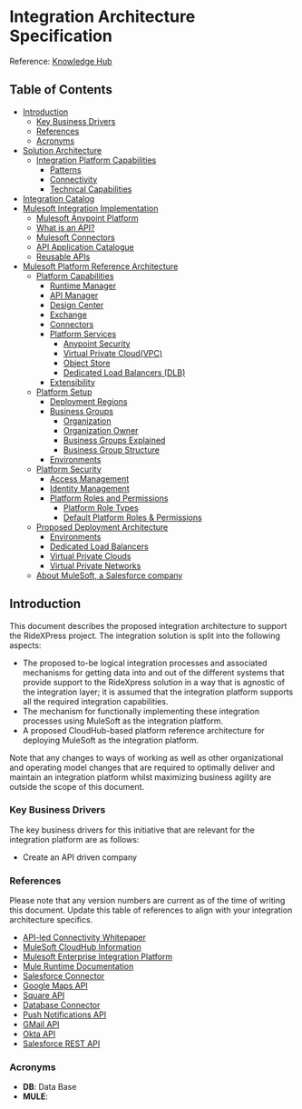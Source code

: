 # Integration Architecture Specification

Reference: [Knowledge Hub](https://knowledgehub.mulesoft.com/s/article/Integration-Architecture-Specification)

## Table of Contents
- [Introduction](#introduction)
    - [Key Business Drivers](#key-business-drivers)
    - [References](#references)
    - [Acronyms](#acronyms)
- [Solution Architecture](integration-architecture/1-solution-architecture.md#solution-architecture)
    - [Integration Platform Capabilities](integration-architecture/1-solution-architecture.md#integration-platform-capabilities)
        - [Patterns](integration-architecture/1-solution-architecture.md#patterns)
        - [Connectivity](integration-architecture/1-solution-architecture.md#connectivity)
        - [Technical Capabilities](integration-architecture/1-solution-architecture.md#technical-capabilities)
- [Integration Catalog](integration-architecture/2-integration-catalog.md#integration-catalog)
- [Mulesoft Integration Implementation](integration-architecture/3-mulesoft-integration-implementation.md#mulesoft-integration-implementation)
    - [Mulesoft Anypoint Platform](integration-architecture/3-mulesoft-integration-implementation.md#mulesoft-anypoint-platform)
    - [What is an API?](integration-architecture/3-mulesoft-integration-implementation.md#what-is-an-api)
    - [Mulesoft Connectors](integration-architecture/3-mulesoft-integration-implementation.md#mulesoft-connectors)
    - [API Application Catalogue](integration-architecture/3-mulesoft-integration-implementation.md#api-application-catalogue)
    - [Reusable APIs](integration-architecture/3-mulesoft-integration-implementation.md#reusable-apis)
- [Mulesoft Platform Reference Architecture](integration-architecture/4-mulesoft-platform-reference-architecture.md#mulesoft-platform-reference-architecture)
    - [Platform Capabilities](integration-architecture/4-mulesoft-platform-reference-architecture.md#platform-capabilities)
        - [Runtime Manager](integration-architecture/4-mulesoft-platform-reference-architecture.md#runtime-manager)
        - [API Manager](integration-architecture/4-mulesoft-platform-reference-architecture.md#api-manager)
        - [Design Center](integration-architecture/4-mulesoft-platform-reference-architecture.md#design-center)
        - [Exchange](integration-architecture/4-mulesoft-platform-reference-architecture.md#exchange)
        - [Connectors](integration-architecture/4-mulesoft-platform-reference-architecture.md#connectors)
        - [Platform Services](integration-architecture/4-mulesoft-platform-reference-architecture.md#platform-services)
            - [Anypoint Security](integration-architecture/4-mulesoft-platform-reference-architecture.md#anypoint-security)
            - [Virtual Private Cloud(VPC)](integration-architecture/4-mulesoft-platform-reference-architecture.md#virtual-private-cloud-vpc)
            - [Object Store](integration-architecture/4-mulesoft-platform-reference-architecture.md#object-store)
            - [Dedicated Load Balancers (DLB)](integration-architecture/4-mulesoft-platform-reference-architecture.md#dedicated-load-balancers-dlb)
        - [Extensibility](integration-architecture/4-mulesoft-platform-reference-architecture.md#extensibility)
    - [Platform Setup](integration-architecture/4-mulesoft-platform-reference-architecture.md#platform-setup)
        - [Deployment Regions](integration-architecture/4-mulesoft-platform-reference-architecture.md#deployment-regions)
        - [Business Groups](integration-architecture/4-mulesoft-platform-reference-architecture.md#business-groups)
            - [Organization](integration-architecture/4-mulesoft-platform-reference-architecture.md#organization)
            - [Organization Owner](integration-architecture/4-mulesoft-platform-reference-architecture.md#organization-owner)
            - [Business Groups Explained](integration-architecture/4-mulesoft-platform-reference-architecture.md#business-groups-explained)
            - [Business Group Structure](integration-architecture/4-mulesoft-platform-reference-architecture.md#business-group-structure)
        - [Environments](integration-architecture/4-mulesoft-platform-reference-architecture.md#environments)
    - [Platform Security](integration-architecture/4-mulesoft-platform-reference-architecture.md#platform-security)
        - [Access Management](integration-architecture/4-mulesoft-platform-reference-architecture.md#access-management)
        - [Identity Management](integration-architecture/4-mulesoft-platform-reference-architecture.md#identity-management)
        - [Platform Roles and Permissions](integration-architecture/4-mulesoft-platform-reference-architecture.md#platform-roles-and-permissions)
            - [Platform Role Types](integration-architecture/4-mulesoft-platform-reference-architecture.md#platform-role-types)
            - [Default Platform Roles & Permissions](integration-architecture/4-mulesoft-platform-reference-architecture.md#default-platform-roles-permissions)
    - [Proposed Deployment Architecture](integration-architecture/4-mulesoft-platform-reference-architecture.md#proposed-deployment-architecture)
        - [Environments](integration-architecture/4-mulesoft-platform-reference-architecture.md#environments-2)
        - [Dedicated Load Balancers](integration-architecture/4-mulesoft-platform-reference-architecture.md#dedicated-load-balancers)
        - [Virtual Private Clouds](integration-architecture/4-mulesoft-platform-reference-architecture.md#virtual-private-clouds)
        - [Virtual Private Networks](integration-architecture/4-mulesoft-platform-reference-architecture.md#virtual-private-networks)
    - [About MuleSoft, a Salesforce company](integration-architecture/4-mulesoft-platform-reference-architecture.md#about-mulesoft-a-salesforce-company)


## Introduction

This document describes the proposed integration architecture to support the RideXPress project. The integration solution is split into the following aspects:

- The proposed to-be logical integration processes and associated mechanisms for getting data into and out of the different systems that provide support to the RideXpress solution in a way that is agnostic of the integration layer; it is assumed that the integration platform supports all the required integration capabilities.
- The mechanism for functionally implementing these integration processes using MuleSoft as the integration platform.
- A proposed CloudHub-based platform reference architecture for deploying MuleSoft as the integration platform.

Note that any changes to ways of working as well as other organizational and operating model changes that are required to optimally deliver and maintain an integration platform whilst maximizing business agility are outside the scope of this document.


### Key Business Drivers
The key business drivers for this initiative that are relevant for the integration platform are as follows:

- Create an API driven company

### References

Please note that any version numbers are current as of the time of writing this document. Update this table of references to align with your integration architecture specifics.

- [API-led Connectivity Whitepaper](https://www.mulesoft.com/lp/whitepaper/api/api-led-connectivity)
- [MuleSoft CloudHub Information](https://www.mulesoft.com/platform/saas/cloudhub-ipaas-cloud-based-integration)
- [Mulesoft Enterprise Integration Platform](https://www.mulesoft.com/platform/enterprise-integration)
- [Mule Runtime Documentation](https://docs.mulesoft.com/mule-runtime/latest/)
- [Salesforce Connector](https://docs.mulesoft.com/salesforce-connector/latest/)
- [Google Maps API](https://developers.google.com/maps/documentation)
- [Square API](https://developer.squareup.com/us/en)
- [Database Connector](https://docs.mulesoft.com/db-connector/latest/)
- [Push Notifications API](https://developer.apple.com/documentation/usernotifications/sending-notification-requests-to-apns_)
- [GMail API](https://docs.mulesoft.com/gmail-connector/latest/)
- [Okta API](https://developer.okta.com/docs/reference/core-okta-api/)
- [Salesforce REST API](https://developer.salesforce.com/docs/atlas.en-us.api_rest.meta/api_rest/intro_what_is_rest_api.htm)

### Acronyms

- **DB**: Data Base
- **MULE**: